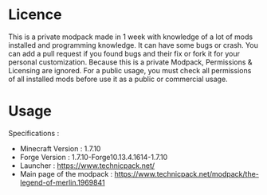 # Licence
This is a private modpack made in 1 week with knowledge of a lot of mods installed and programming knowledge.
It can have some bugs or crash. 
You can add a pull request if you found bugs and their fix or fork it for your personal customization.
Because this is a private Modpack, Permissions & Licensing are ignored.
For a public usage, you must check all permissions of all installed mods before use it as a public or commercial usage.

# Usage

Specifications :
- Minecraft Version : 1.7.10
- Forge Version : 1.7.10-Forge10.13.4.1614-1.7.10
- Launcher : https://www.technicpack.net/
- Main page of the modpack : https://www.technicpack.net/modpack/the-legend-of-merlin.1969841
